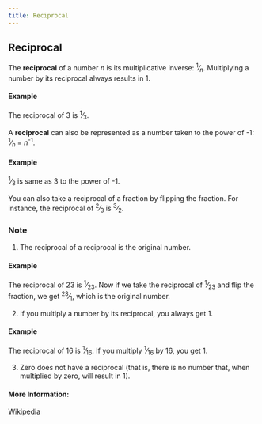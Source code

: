 ```yaml
---
title: Reciprocal
---
```

## Reciprocal

The **reciprocal** of a number <em>n</em> is its multiplicative inverse: <sup>1</sup>⁄<sub><em>n</em></sub>. Multiplying a number by its reciprocal always results in 1.

#### Example 

The reciprocal of 3 is <sup>1</sup>⁄<sub>3</sub>.

A **reciprocal** can also be represented as a number taken to the power of -1: <sup>1</sup>⁄<sub><em>n</em></sub> = <em>n</em><sup>-1</sup>.

#### Example 

<sup>1</sup>⁄<sub>3</sub> is same as 3 to the power of -1.

You can also take a reciprocal of a fraction by flipping the fraction. 
For instance, the reciprocal of <sup>2</sup>⁄<sub>3</sub> is <sup>3</sup>⁄<sub>2</sub>.

### Note
1. The reciprocal of a reciprocal is the original number.

#### Example 

The reciprocal of 23 is <sup>1</sup>⁄<sub>23</sub>. Now if we take the reciprocal of <sup>1</sup>⁄<sub>23</sub> and flip the fraction, we get <sup>23</sup>⁄<sub>1</sub>, which is the original number.

2. If you multiply a number by its reciprocal, you always get 1.

#### Example 

The reciprocal of 16 is <sup>1</sup>⁄<sub>16</sub>. If you multiply <sup>1</sup>⁄<sub>16</sub> by 16, you get 1.

3. Zero does not have a reciprocal (that is, there is no number that, when multiplied by zero, will result in 1).


#### More Information:
<!-- Please add any articles you think might be helpful to read before writing the article -->
[Wikipedia](https://en.wikipedia.org/wiki/Multiplicative_inverse)    


